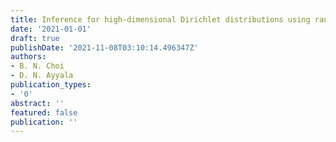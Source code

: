 ```yaml
---
title: Inference for high-dimensional Dirichlet distributions using random projections
date: '2021-01-01'
draft: true
publishDate: '2021-11-08T03:10:14.496347Z'
authors:
- B. N. Choi
- D. N. Ayyala
publication_types:
- '0'
abstract: ''
featured: false
publication: ''
---
```


